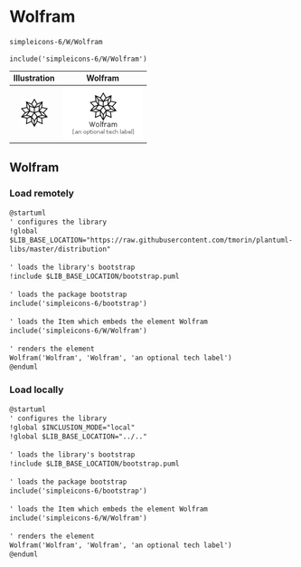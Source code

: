# Wolfram


```text
simpleicons-6/W/Wolfram
```

```text
include('simpleicons-6/W/Wolfram')
```



| Illustration | Wolfram |
| :---: | :---: |
| ![illustration for Illustration](../../simpleicons-6/W/Wolfram.png) | ![illustration for Wolfram](../../simpleicons-6/W/Wolfram.Local.png) |




## Wolfram

### Load remotely
```plantuml
@startuml
' configures the library
!global $LIB_BASE_LOCATION="https://raw.githubusercontent.com/tmorin/plantuml-libs/master/distribution"

' loads the library's bootstrap
!include $LIB_BASE_LOCATION/bootstrap.puml

' loads the package bootstrap
include('simpleicons-6/bootstrap')

' loads the Item which embeds the element Wolfram
include('simpleicons-6/W/Wolfram')

' renders the element
Wolfram('Wolfram', 'Wolfram', 'an optional tech label')
@enduml
```

### Load locally
```plantuml
@startuml
' configures the library
!global $INCLUSION_MODE="local"
!global $LIB_BASE_LOCATION="../.."

' loads the library's bootstrap
!include $LIB_BASE_LOCATION/bootstrap.puml

' loads the package bootstrap
include('simpleicons-6/bootstrap')

' loads the Item which embeds the element Wolfram
include('simpleicons-6/W/Wolfram')

' renders the element
Wolfram('Wolfram', 'Wolfram', 'an optional tech label')
@enduml
```

